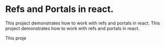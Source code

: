 # Refs and Portals in react.

This project demonstrates how to work with refs and portals in react.
This project demonstrates how to work with refs and portals in react.


This proje